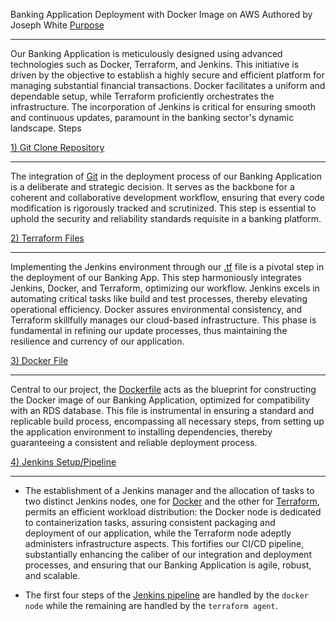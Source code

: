 Banking Application Deployment with Docker Image on AWS
Authored by Joseph White
<ins> Purpose </ins>
_________________
Our Banking Application is meticulously designed using advanced technologies such as Docker, Terraform, and Jenkins. This initiative is driven by the objective to establish a highly secure and efficient platform for managing substantial financial transactions. Docker facilitates a uniform and dependable setup, while Terraform proficiently orchestrates the infrastructure. The incorporation of Jenkins is critical for ensuring smooth and continuous updates, paramount in the banking sector's dynamic landscape.
Steps

<ins> 1) Git Clone Repository </ins>
________________
The integration of [Git](https://github.com/z0sun/runit/blob/main/gitclone.md) in the deployment process of our Banking Application is a deliberate and strategic decision. It serves as the backbone for a coherent and collaborative development workflow, ensuring that every code modification is rigorously tracked and scrutinized. This step is essential to uphold the security and reliability standards requisite in a banking platform.

<ins> 2) Terraform Files </ins>
_______________
Implementing the Jenkins environment through our [.tf](https://github.com/z0sun/Deployment7/blob/main/intTerraform/jenkinsdocterra.tf) file is a pivotal step in the deployment of our Banking App. This step harmoniously integrates Jenkins, Docker, and Terraform, optimizing our workflow. Jenkins excels in automating critical tasks like build and test processes, thereby elevating operational efficiency. Docker assures environmental consistency, and Terraform skillfully manages our cloud-based infrastructure. This phase is fundamental in refining our update processes, thus maintaining the resilience and currency of our application.

<ins> 3) Docker File </ins>
_______________
Central to our project, the [Dockerfile](https://github.com/z0sun/Deployment7/blob/main/dockerfile) acts as the blueprint for constructing the Docker image of our Banking Application, optimized for compatibility with an RDS database. This file is instrumental in ensuring a standard and replicable build process, encompassing all necessary steps, from setting up the application environment to installing dependencies, thereby guaranteeing a consistent and reliable deployment process.

<ins> 4) Jenkins Setup/Pipeline </ins>
__________________
- The establishment of a Jenkins manager and the allocation of tasks to two distinct Jenkins nodes, one for [Docker](https://github.com/z0sun/Deployment7/blob/main/Docker%20Agent.png) and the other for [Terraform](https://github.com/z0sun/Deployment7/blob/main/Terraform%20Agent.png), permits an efficient workload distribution: the Docker node is dedicated to containerization tasks, assuring consistent packaging and deployment of our application, while the Terraform node adeptly administers infrastructure aspects. This fortifies our CI/CD pipeline, substantially enhancing the caliber of our integration and deployment processes, and ensuring that our Banking Application is agile, robust, and scalable.

- The first four steps of the [Jenkins pipeline](https://github.com/z0sun/Deployment7/blob/main/Build%20Stages.png) are handled by the `docker node` while the remaining are handled by the `terraform agent`.
